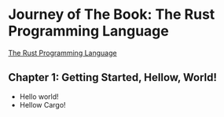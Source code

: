 # Journey of The Book: The Rust Programming Language

[The Rust Programming Language](https://doc.rust-lang.org/book/)

## Chapter 1: Getting Started, Hellow, World!

* Hello world!
* Hellow Cargo!

